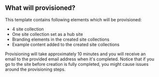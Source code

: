 ## What will provisioned?

This template contains following elements which will be provisioned:

- 4 site collection
- One site collection set as a hub site
- Branding elements in the created site collections
- Example content added to the created site collections

Provisioning will take approximately 10 minutes and you will receive an email to the provided email address when it's completed. Notice that if you go to the site before creation is fully completed, you might cause issues around the provisioning steps.
